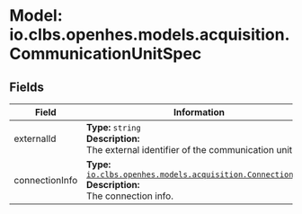 # Model: io.clbs.openhes.models.acquisition.CommunicationUnitSpec

## Fields

| Field | Information |
| --- | --- |
| externalId | <b>Type:</b> `string`<br><b>Description:</b><br>The external identifier of the communication unit. |
| connectionInfo | <b>Type:</b> [`io.clbs.openhes.models.acquisition.ConnectionInfo`](model-io-clbs-openhes-models-acquisition-connectioninfo.md)<br><b>Description:</b><br>The connection info. |

